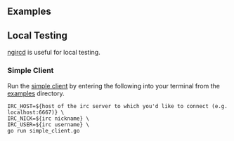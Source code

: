## Examples

## Local Testing

[ngircd](https://ngircd.barton.de) is useful for local testing.

### Simple Client

Run the [simple client](simple_client.go) by entering the following into your terminal from the [examples](../examples) directory.

```
IRC_HOST=${host of the irc server to which you'd like to connect (e.g. localhost:6667)} \
IRC_NICK=${irc nickname} \
IRC_USER=${irc username} \
go run simple_client.go
```
